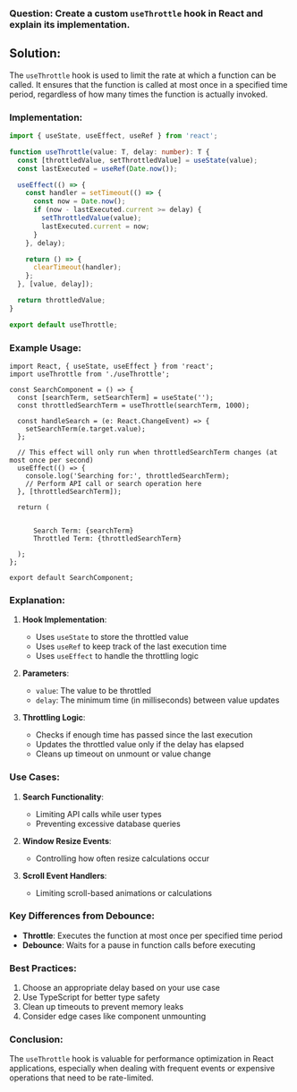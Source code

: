 ### Question: Create a custom `useThrottle` hook in React and explain its implementation.

## Solution:

The `useThrottle` hook is used to limit the rate at which a function can be called. It ensures that the function is called at most once in a specified time period, regardless of how many times the function is actually invoked.

### Implementation:

```typescript
import { useState, useEffect, useRef } from 'react';

function useThrottle(value: T, delay: number): T {
  const [throttledValue, setThrottledValue] = useState(value);
  const lastExecuted = useRef(Date.now());

  useEffect(() => {
    const handler = setTimeout(() => {
      const now = Date.now();
      if (now - lastExecuted.current >= delay) {
        setThrottledValue(value);
        lastExecuted.current = now;
      }
    }, delay);

    return () => {
      clearTimeout(handler);
    };
  }, [value, delay]);

  return throttledValue;
}

export default useThrottle;
```

### Example Usage:

```tsx
import React, { useState, useEffect } from 'react';
import useThrottle from './useThrottle';

const SearchComponent = () => {
  const [searchTerm, setSearchTerm] = useState('');
  const throttledSearchTerm = useThrottle(searchTerm, 1000);

  const handleSearch = (e: React.ChangeEvent) => {
    setSearchTerm(e.target.value);
  };

  // This effect will only run when throttledSearchTerm changes (at most once per second)
  useEffect(() => {
    console.log('Searching for:', throttledSearchTerm);
    // Perform API call or search operation here
  }, [throttledSearchTerm]);

  return (
    
      
      Search Term: {searchTerm}
      Throttled Term: {throttledSearchTerm}
    
  );
};

export default SearchComponent;
```

### Explanation:

1. **Hook Implementation**:
   - Uses `useState` to store the throttled value
   - Uses `useRef` to keep track of the last execution time
   - Uses `useEffect` to handle the throttling logic

2. **Parameters**:
   - `value`: The value to be throttled
   - `delay`: The minimum time (in milliseconds) between value updates

3. **Throttling Logic**:
   - Checks if enough time has passed since the last execution
   - Updates the throttled value only if the delay has elapsed
   - Cleans up timeout on unmount or value change

### Use Cases:

1. **Search Functionality**:
   - Limiting API calls while user types
   - Preventing excessive database queries

2. **Window Resize Events**:
   - Controlling how often resize calculations occur

3. **Scroll Event Handlers**:
   - Limiting scroll-based animations or calculations

### Key Differences from Debounce:

- **Throttle**: Executes the function at most once per specified time period
- **Debounce**: Waits for a pause in function calls before executing

### Best Practices:

1. Choose an appropriate delay based on your use case
2. Use TypeScript for better type safety
3. Clean up timeouts to prevent memory leaks
4. Consider edge cases like component unmounting

### Conclusion:

The `useThrottle` hook is valuable for performance optimization in React applications, especially when dealing with frequent events or expensive operations that need to be rate-limited.

